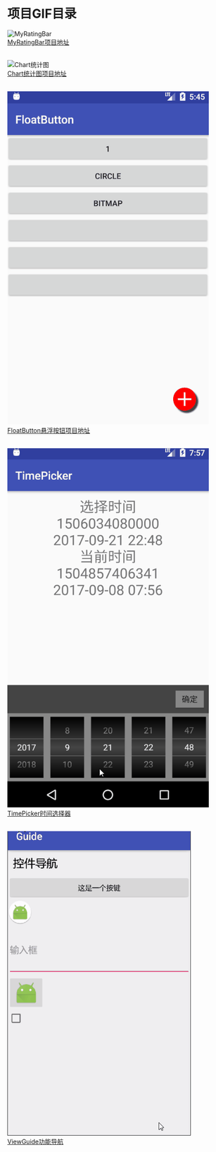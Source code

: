 # 项目GIF目录<br>
![MyRatingBar](https://github.com/ZuoJinDong/GIF/blob/master/MyRatingBar.gif) <br>
[MyRatingBar项目地址](https://github.com/ZuoJinDong/MyRatingBar) <br><br>

![Chart统计图](https://github.com/ZuoJinDong/GIF/blob/master/chart.gif) <br>
[Chart统计图项目地址](https://github.com/ZuoJinDong/Chart) <br><br>

![FloatButton悬浮按钮](https://github.com/ZuoJinDong/GIF/blob/master/FloatButton.gif) <br>
[FloatButton悬浮按钮项目地址](https://github.com/ZuoJinDong/CustomFloatButton) <br><br>

![TimePicker时间选择器](https://github.com/ZuoJinDong/GIF/blob/master/TimePicker.gif) <br>
[TimePicker时间选择器](https://github.com/ZuoJinDong/TimePicker) <br><br>

![ViewGuide功能导航](https://github.com/ZuoJinDong/GIF/blob/master/ViewGuide.gif) <br>
[ViewGuide功能导航](https://github.com/ZuoJinDong/Guide) <br><br>
